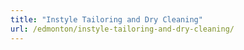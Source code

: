 ```yaml
---
title: "Instyle Tailoring and Dry Cleaning"
url: /edmonton/instyle-tailoring-and-dry-cleaning/
---
```

